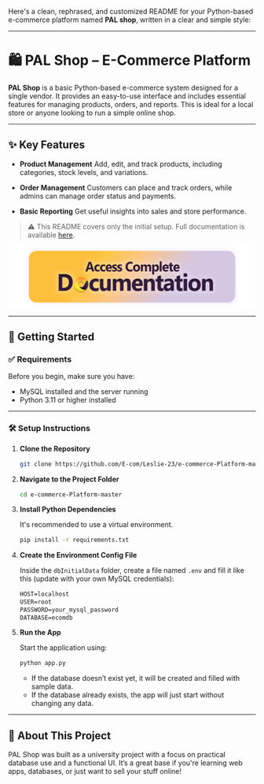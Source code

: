 Here's a clean, rephrased, and customized README for your Python-based e-commerce platform named **PAL shop**, written in a clear and simple style:

---

# 🛍️ PAL Shop – E-Commerce Platform



**PAL Shop** is a basic Python-based e-commerce system designed for a single vendor. It provides an easy-to-use interface and includes essential features for managing products, orders, and reports. This is ideal for a local store or anyone looking to run a simple online shop.

---

## ✨ Key Features

* **Product Management**
  Add, edit, and track products, including categories, stock levels, and variations.

* **Order Management**
  Customers can place and track orders, while admins can manage order status and payments.

* **Basic Reporting**
  Get useful insights into sales and store performance.

> ⚠️ This README covers only the initial setup. Full documentation is available [here](https://github.com/Leslie-23/E-Commerce-Platform-master/).

<p align="center">
  <a href="https://github.com/Leslie-23/E-Commerce-Platform-master/" target="_blank">
    <img src="./docs/assets/doc-button.png" width="500px">
  </a>
</p>

---

## 🚀 Getting Started

### ✅ Requirements

Before you begin, make sure you have:

* MySQL installed and the server running
* Python 3.11 or higher installed

---

### 🛠️ Setup Instructions

1. **Clone the Repository**

   ```bash
   git clone https://github.com/E-com/Leslie-23/e-commerce-Platform-master.git
   ```

2. **Navigate to the Project Folder**

   ```bash
   cd e-commerce-Platform-master
   ```

3. **Install Python Dependencies**

   It's recommended to use a virtual environment.

   ```bash
   pip install -r requirements.txt
   ```

4. **Create the Environment Config File**

   Inside the `dbInitialData` folder, create a file named `.env` and fill it like this (update with your own MySQL credentials):

   ```dotenv
   HOST=localhost
   USER=root
   PASSWORD=your_mysql_password
   DATABASE=ecomdb
   ```

5. **Run the App**

   Start the application using:

   ```bash
   python app.py
   ```

   * If the database doesn’t exist yet, it will be created and filled with sample data.
   * If the database already exists, the app will just start without changing any data.

---

## 📘 About This Project

PAL Shop was built as a university project with a focus on practical database use and a functional UI. It’s a great base if you're learning web apps, databases, or just want to sell your stuff online!

